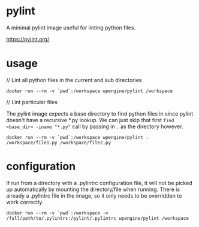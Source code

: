 # pylint

A minimal pylint image useful for linting python files.

https://pylint.org/

usage
=====

// Lint all python files in the current and sub directories

```
docker run --rm -v `pwd`:/workspace wpengine/pylint /workspace
```

// Lint  particular files

The pylint image expects a base directory to find python files in since pylint doesn't have a recursive *.py lookup. We
can just skip that first `find <base_dir> -iname "*.py"` call by passing in `.` as the directory however.

```
docker run --rm -v `pwd`:/workspace wpengine/pylint . /workspace/file1.py /workspace/file2.py
```

configuration
=============

If run from a directory with a .pylintrc configuration file, it will not be picked up automatically by mounting the
directory/file when running. There is already a .pylintrc file in the image, so it only needs to be overridden to work
correctly.

```
docker run --rm -v `pwd`:/workspace -v /full/path/to/.pylintrc:/pylint/.pylintrc wpengine/pylint /workspace
```